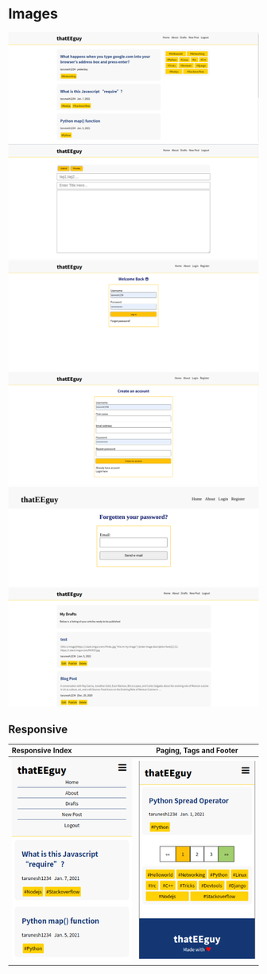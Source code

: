 # Images
![Articles List.](/docs/v2.0/thateeguy_index.png "Articles List.")
![Markdown Editor.](/docs/v2.0/thateeguy_newpost.png "Markdown Editor.")
![Login Page.](/docs/v2.0/thateeguy_login.png "Login Page.")
![Registration Page.](/docs/v2.0/thateeguy_register.png "Registration Page.")
![Password Reset Page.](/docs/v2.0/thateeguy_password_reset.png "Password Reset Page.")
![Drafts Page.](/docs/v2.0/thateeguy_drafts.png "Drafts Page.")

## Responsive
| Responsive Index | Paging, Tags and Footer |
|:------------- |:-------------:|
|![Responsive Index.](/docs/v2.0/thateeguy_responsive_index.png "Responsive Index.")|![Paging, Tags and Footer.](/docs/v2.0/thateeguy_paging_footer.png "Paging, Tags and Footer.")|
